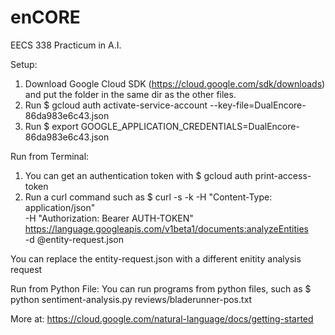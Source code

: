 # enCORE
EECS 338 Practicum in A.I.

Setup:
1. Download Google Cloud SDK (https://cloud.google.com/sdk/downloads) and put the folder in the same dir as the other files.
2. Run $ gcloud auth activate-service-account --key-file=DualEncore-86da983e6c43.json
3. Run $ export GOOGLE_APPLICATION_CREDENTIALS=DualEncore-86da983e6c43.json

Run from Terminal:
1. You can get an authentication token with $ gcloud auth print-access-token
2. Run a curl command such as
  $ curl -s -k -H "Content-Type: application/json" \
    -H "Authorization: Bearer AUTH-TOKEN" \
    https://language.googleapis.com/v1beta1/documents:analyzeEntities \
    -d @entity-request.json
    
  You can replace the entity-request.json with a different enitity analysis request
    
Run from Python File:
You can run programs from python files, such as
  $ python sentiment-analysis.py reviews/bladerunner-pos.txt
  
More at: https://cloud.google.com/natural-language/docs/getting-started
